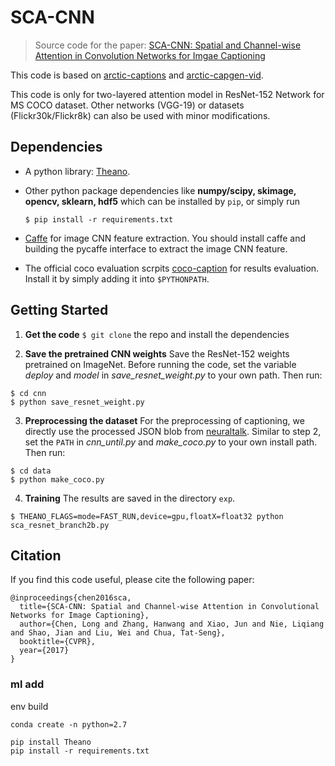 # SCA-CNN

> Source code for the paper: [SCA-CNN: Spatial and Channel-wise Attention in Convolution Networks for Imgae Captioning](https://arxiv.org/abs/1611.05594)

This code is based on [arctic-captions](https://github.com/kelvinxu/arctic-captions) and [arctic-capgen-vid](https://github.com/yaoli/arctic-capgen-vid).

This code is only for two-layered attention model in ResNet-152 Network for MS COCO dataset. Other networks (VGG-19) or datasets (Flickr30k/Flickr8k) can also be used with minor modifications.

## Dependencies
* A python library: [Theano](http://www.deeplearning.net/software/theano/).

* Other python package dependencies like **numpy/scipy, skimage, opencv, sklearn, hdf5** which can be installed by `pip`, or simply run  
  ~~~
  $ pip install -r requirements.txt
  ~~~

* [Caffe](http://caffe.berkeleyvision.org/) for image CNN feature extraction. You should install caffe and building the pycaffe interface to extract the image CNN feature. 

* The official coco evaluation scrpits [coco-caption](https://github.com/tylin/coco-caption) for results evaluation. Install it by simply adding it into `$PYTHONPATH`.

## Getting Started
1. **Get the code** `$ git clone` the repo and install the dependencies

2. **Save the pretrained CNN weights** Save the ResNet-152 weights pretrained on ImageNet. Before running the code, set the variable *deploy* and *model* in *save_resnet_weight.py* to your own path. Then run:
  ~~~
  $ cd cnn
  $ python save_resnet_weight.py
  ~~~
3. **Preprocessing the dataset** For the preprocessing of captioning, we directly use the processed JSON blob from [neuraltalk](http://cs.stanford.edu/people/karpathy/deepimagesent/). Similar to step 2, set the `PATH` in *cnn_until.py* and *make_coco.py* to your own install path. Then run:
  ~~~
  $ cd data
  $ python make_coco.py
  ~~~
4. **Training**  The results are saved in the directory `exp`.
  ~~~
  $ THEANO_FLAGS=mode=FAST_RUN,device=gpu,floatX=float32 python sca_resnet_branch2b.py
  ~~~

## Citation

If you find this code useful, please cite the following paper:

  ```
  @inproceedings{chen2016sca,
    title={SCA-CNN: Spatial and Channel-wise Attention in Convolutional Networks for Image Captioning},
    author={Chen, Long and Zhang, Hanwang and Xiao, Jun and Nie, Liqiang and Shao, Jian and Liu, Wei and Chua, Tat-Seng},
    booktitle={CVPR},
    year={2017}
  }
  ```

### ml add
env build
```
conda create -n python=2.7

pip install Theano
pip install -r requirements.txt


```

